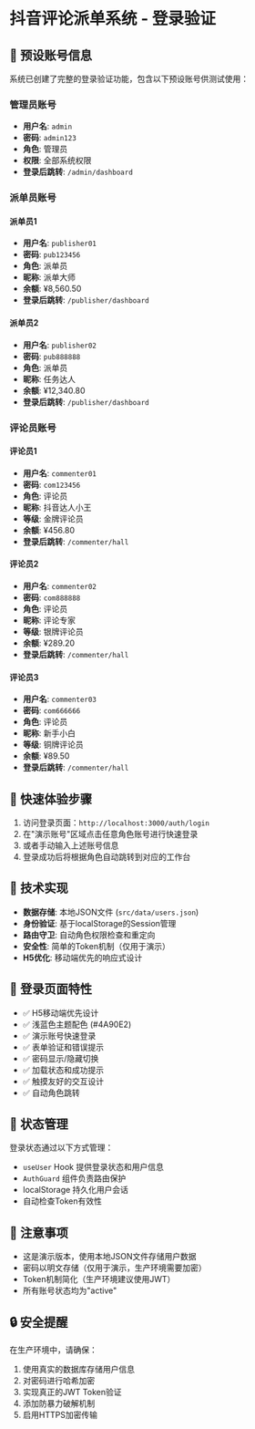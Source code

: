 # 抖音评论派单系统 - 登录验证

## 🔐 预设账号信息

系统已创建了完整的登录验证功能，包含以下预设账号供测试使用：

### 管理员账号
- **用户名**: `admin`
- **密码**: `admin123`
- **角色**: 管理员
- **权限**: 全部系统权限
- **登录后跳转**: `/admin/dashboard`

### 派单员账号

#### 派单员1
- **用户名**: `publisher01`
- **密码**: `pub123456`
- **角色**: 派单员
- **昵称**: 派单大师
- **余额**: ¥8,560.50
- **登录后跳转**: `/publisher/dashboard`

#### 派单员2
- **用户名**: `publisher02`
- **密码**: `pub888888`
- **角色**: 派单员
- **昵称**: 任务达人
- **余额**: ¥12,340.80
- **登录后跳转**: `/publisher/dashboard`

### 评论员账号

#### 评论员1
- **用户名**: `commenter01`
- **密码**: `com123456`
- **角色**: 评论员
- **昵称**: 抖音达人小王
- **等级**: 金牌评论员
- **余额**: ¥456.80
- **登录后跳转**: `/commenter/hall`

#### 评论员2
- **用户名**: `commenter02`
- **密码**: `com888888`
- **角色**: 评论员
- **昵称**: 评论专家
- **等级**: 银牌评论员
- **余额**: ¥289.20
- **登录后跳转**: `/commenter/hall`

#### 评论员3
- **用户名**: `commenter03`
- **密码**: `com666666`
- **角色**: 评论员
- **昵称**: 新手小白
- **等级**: 铜牌评论员
- **余额**: ¥89.50
- **登录后跳转**: `/commenter/hall`

## 🚀 快速体验步骤

1. 访问登录页面：`http://localhost:3000/auth/login`
2. 在"演示账号"区域点击任意角色账号进行快速登录
3. 或者手动输入上述账号信息
4. 登录成功后将根据角色自动跳转到对应的工作台

## 🔧 技术实现

- **数据存储**: 本地JSON文件 (`src/data/users.json`)
- **身份验证**: 基于localStorage的Session管理
- **路由守卫**: 自动角色权限检查和重定向
- **安全性**: 简单的Token机制（仅用于演示）
- **H5优化**: 移动端优先的响应式设计

## 📱 登录页面特性

- ✅ H5移动端优先设计
- ✅ 浅蓝色主题配色 (#4A90E2)
- ✅ 演示账号快速登录
- ✅ 表单验证和错误提示
- ✅ 密码显示/隐藏切换
- ✅ 加载状态和成功提示
- ✅ 触摸友好的交互设计
- ✅ 自动角色跳转

## 🔄 状态管理

登录状态通过以下方式管理：
- `useUser` Hook 提供登录状态和用户信息
- `AuthGuard` 组件负责路由保护
- localStorage 持久化用户会话
- 自动检查Token有效性

## 🎯 注意事项

- 这是演示版本，使用本地JSON文件存储用户数据
- 密码以明文存储（仅用于演示，生产环境需要加密）
- Token机制简化（生产环境建议使用JWT）
- 所有账号状态均为"active"

## 🔒 安全提醒

在生产环境中，请确保：
1. 使用真实的数据库存储用户信息
2. 对密码进行哈希加密
3. 实现真正的JWT Token验证
4. 添加防暴力破解机制
5. 启用HTTPS加密传输